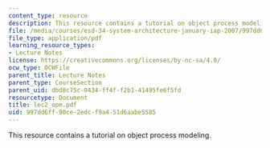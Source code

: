 ```yaml
---
content_type: resource
description: This resource contains a tutorial on object process modeling.
file: /media/courses/esd-34-system-architecture-january-iap-2007/997dd6ff90ce2edcf9a451d6aabe5585_lec2_opm.pdf
file_type: application/pdf
learning_resource_types:
- Lecture Notes
license: https://creativecommons.org/licenses/by-nc-sa/4.0/
ocw_type: OCWFile
parent_title: Lecture Notes
parent_type: CourseSection
parent_uid: dbd8c75c-0434-ff4f-f2b1-41495fe6f5fd
resourcetype: Document
title: lec2_opm.pdf
uid: 997dd6ff-90ce-2edc-f9a4-51d6aabe5585
---
```

This resource contains a tutorial on object process modeling.